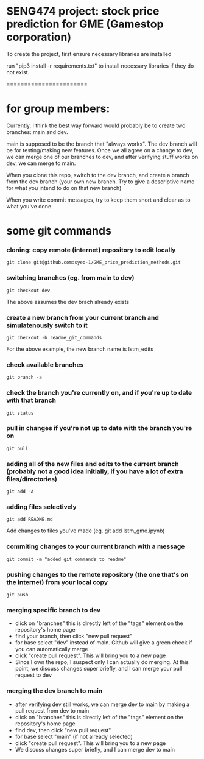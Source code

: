 # SENG474 project: stock price prediction for GME (Gamestop corporation)

To create the project, first ensure necessary libraries are installed

run "pip3 install -r requirements.txt" to install necessary libraries if they do not exist.

=======================

# for group members:

Currently, I think the best way forward would probably be to create two branches: main and dev.

main is supposed to be the branch that "always works". The dev branch will be for testing/making new features. Once we all agree on a change to dev, we can merge one of our branches to dev, and after verifying stuff works on dev, we can merge to main.

When you clone this repo, switch to the dev branch, and create a branch from the dev branch (your own new branch. Try to give a descriptive name for what you intend to do on that new branch)

When you write commit messages, try to keep them short and clear as to what you've done.

# some git commands


### cloning: copy remote (internet) repository to edit locally
```
git clone git@github.com:syeo-1/GME_price_prediction_methods.git
```

### switching branches (eg. from main to dev)
```
git checkout dev
```
The above assumes the dev brach already exists

### create a new branch from your current branch and simulatenously switch to it
```
git checkout -b readme_git_commands
```
For the above example, the new branch name is lstm_edits

### check available branches
```
git branch -a
```

### check the branch you're currently on, and if you're up to date with that branch
```
git status
```

### pull in changes if you're not up to date with the branch you're on
```
git pull
```

### adding all of the new files and edits to the current branch (probably not a good idea initially, if you have a lot of extra files/directories)
```
git add -A
```

### adding files selectively
```
git add README.md
```
Add changes to files you've made (eg. git add lstm_gme.ipynb)

### commiting changes to your current branch with a message
```
git commit -m "added git commands to readme"
```

### pushing changes to the remote repository (the one that's on the internet) from your local copy
```
git push
```

### merging specific branch to dev
- click on "branches" this is directly left of the "tags" element on the repository's home page
- find your branch, then click "new pull request"
- for base select "dev" instead of main. Github will give a green check if you can automatically merge
- click "create pull request". This will bring you to a new page
- Since I own the repo, I suspect only I can actually do merging. At this point, we discuss changes super briefly, and I can merge your pull request to dev

### merging the dev branch to main
- after verifying dev still works, we can merge dev to main by making a pull request from dev to main
- click on "branches" this is directly left of the "tags" element on the repository's home page
- find dev, then click "new pull request"
- for base select "main" (if not already selected)
- click "create pull request". This will bring you to a new page
- We discuss changes super briefly, and I can merge dev to main